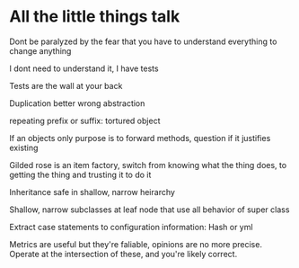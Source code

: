 # All the little things talk

Dont be paralyzed by the fear that you have to understand everything to change anything

I dont need to understand it, I have tests

Tests are the wall at your back

Duplication better wrong abstraction

repeating prefix or suffix: tortured object

If an objects only purpose is to forward methods, question if it justifies existing

Gilded rose is an item factory, switch from knowing what the thing does, to getting the thing and trusting it to do it

Inheritance safe in shallow, narrow heirarchy

Shallow, narrow subclasses at leaf node that use all behavior of super class

Extract case statements to configuration information: Hash or yml

Metrics are useful but they're faliable, opinions are no more precise. Operate at the intersection of these, and you're likely correct.
